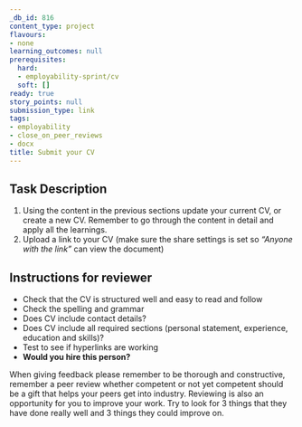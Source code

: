 ```yaml
---
_db_id: 816
content_type: project
flavours:
- none
learning_outcomes: null
prerequisites:
  hard:
  - employability-sprint/cv
  soft: []
ready: true
story_points: null
submission_type: link
tags:
- employability
- close_on_peer_reviews
- docx
title: Submit your CV
---
```


## Task Description
1. Using the content in the previous sections update your current CV, or create a new CV. Remember to go through the content in detail and apply all the learnings. 
2. Upload a link to your CV (make sure the share settings is set so *“Anyone with the link”* can view the document)

## Instructions for reviewer
- Check that the CV is structured well and easy to read and follow
- Check the spelling and grammar
- Does CV include contact details?
- Does CV include all required sections (personal statement, experience, education and skills)?
- Test to see if hyperlinks are working
- **Would you hire this person?**

When giving feedback please remember to be thorough and constructive, remember a peer review whether competent or not yet competent should be a gift that helps your peers get into industry. Reviewing is also an opportunity for you to improve your work. Try to look for 3 things that they have done really well and 3 things they could improve on.